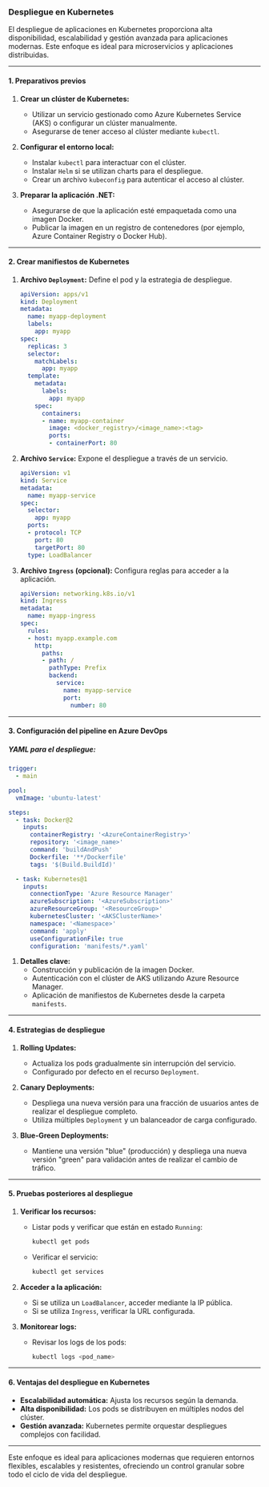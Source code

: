 ### Despliegue en Kubernetes

El despliegue de aplicaciones en Kubernetes proporciona alta disponibilidad, escalabilidad y gestión avanzada para aplicaciones modernas. Este enfoque es ideal para microservicios y aplicaciones distribuidas.

---

#### **1. Preparativos previos**

1. **Crear un clúster de Kubernetes:**
   - Utilizar un servicio gestionado como Azure Kubernetes Service (AKS) o configurar un clúster manualmente.
   - Asegurarse de tener acceso al clúster mediante `kubectl`.

2. **Configurar el entorno local:**
   - Instalar `kubectl` para interactuar con el clúster.
   - Instalar `Helm` si se utilizan charts para el despliegue.
   - Crear un archivo `kubeconfig` para autenticar el acceso al clúster.

3. **Preparar la aplicación .NET:**
   - Asegurarse de que la aplicación esté empaquetada como una imagen Docker.
   - Publicar la imagen en un registro de contenedores (por ejemplo, Azure Container Registry o Docker Hub).

---

#### **2. Crear manifiestos de Kubernetes**

1. **Archivo `Deployment`:**
   Define el pod y la estrategia de despliegue.

   ```yaml
   apiVersion: apps/v1
   kind: Deployment
   metadata:
     name: myapp-deployment
     labels:
       app: myapp
   spec:
     replicas: 3
     selector:
       matchLabels:
         app: myapp
     template:
       metadata:
         labels:
           app: myapp
       spec:
         containers:
         - name: myapp-container
           image: <docker_registry>/<image_name>:<tag>
           ports:
           - containerPort: 80
   ```

2. **Archivo `Service`:**
   Expone el despliegue a través de un servicio.

   ```yaml
   apiVersion: v1
   kind: Service
   metadata:
     name: myapp-service
   spec:
     selector:
       app: myapp
     ports:
     - protocol: TCP
       port: 80
       targetPort: 80
     type: LoadBalancer
   ```

3. **Archivo `Ingress` (opcional):**
   Configura reglas para acceder a la aplicación.

   ```yaml
   apiVersion: networking.k8s.io/v1
   kind: Ingress
   metadata:
     name: myapp-ingress
   spec:
     rules:
     - host: myapp.example.com
       http:
         paths:
         - path: /
           pathType: Prefix
           backend:
             service:
               name: myapp-service
               port:
                 number: 80
   ```

---

#### **3. Configuración del pipeline en Azure DevOps**

##### YAML para el despliegue:

```yaml
trigger:
  - main

pool:
  vmImage: 'ubuntu-latest'

steps:
  - task: Docker@2
    inputs:
      containerRegistry: '<AzureContainerRegistry>'
      repository: '<image_name>'
      command: 'buildAndPush'
      Dockerfile: '**/Dockerfile'
      tags: '$(Build.BuildId)'

  - task: Kubernetes@1
    inputs:
      connectionType: 'Azure Resource Manager'
      azureSubscription: '<AzureSubscription>'
      azureResourceGroup: '<ResourceGroup>'
      kubernetesCluster: '<AKSClusterName>'
      namespace: '<Namespace>'
      command: 'apply'
      useConfigurationFile: true
      configuration: 'manifests/*.yaml'
```

1. **Detalles clave:**
   - Construcción y publicación de la imagen Docker.
   - Autenticación con el clúster de AKS utilizando Azure Resource Manager.
   - Aplicación de manifiestos de Kubernetes desde la carpeta `manifests`.

---

#### **4. Estrategias de despliegue**

1. **Rolling Updates:**
   - Actualiza los pods gradualmente sin interrupción del servicio.
   - Configurado por defecto en el recurso `Deployment`.

2. **Canary Deployments:**
   - Despliega una nueva versión para una fracción de usuarios antes de realizar el despliegue completo.
   - Utiliza múltiples `Deployment` y un balanceador de carga configurado.

3. **Blue-Green Deployments:**
   - Mantiene una versión "blue" (producción) y despliega una nueva versión "green" para validación antes de realizar el cambio de tráfico.

---

#### **5. Pruebas posteriores al despliegue**

1. **Verificar los recursos:**
   - Listar pods y verificar que están en estado `Running`:
     ```bash
     kubectl get pods
     ```
   - Verificar el servicio:
     ```bash
     kubectl get services
     ```

2. **Acceder a la aplicación:**
   - Si se utiliza un `LoadBalancer`, acceder mediante la IP pública.
   - Si se utiliza `Ingress`, verificar la URL configurada.

3. **Monitorear logs:**
   - Revisar los logs de los pods:
     ```bash
     kubectl logs <pod_name>
     ```

---

#### **6. Ventajas del despliegue en Kubernetes**

- **Escalabilidad automática:** Ajusta los recursos según la demanda.
- **Alta disponibilidad:** Los pods se distribuyen en múltiples nodos del clúster.
- **Gestión avanzada:** Kubernetes permite orquestar despliegues complejos con facilidad.

---

Este enfoque es ideal para aplicaciones modernas que requieren entornos flexibles, escalables y resistentes, ofreciendo un control granular sobre todo el ciclo de vida del despliegue.